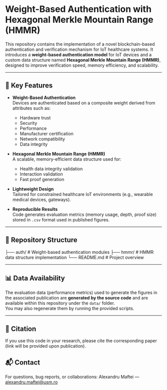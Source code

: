 # Weight-Based Authentication with Hexagonal Merkle Mountain Range (HMMR)

This repository contains the implementation of a novel blockchain-based authentication and verification mechanism for IoT healthcare systems. It introduces a **weight-based authentication model** for IoT devices and a custom data structure named **Hexagonal Merkle Mountain Range (HMMR)**, designed to improve verification speed, memory efficiency, and scalability.

---

## 🧠 Key Features

- **Weight-Based Authentication**  
  Devices are authenticated based on a composite weight derived from attributes such as:
  - Hardware trust
  - Security
  - Performance
  - Manufacturer certification
  - Network compatibility
  - Data integrity

- **Hexagonal Merkle Mountain Range (HMMR)**  
  A scalable, memory-efficient data structure used for:
  - Health data integrity validation  
  - Interaction validation  
  - Fast proof generation

- **Lightweight Design**  
  Tailored for constrained healthcare IoT environments (e.g., wearable medical devices, gateways).

- **Reproducible Results**  
  Code generates evaluation metrics (memory usage, depth, proof size) stored in `.csv` format used in published figures.

---

## 📁 Repository Structure
├── auth/ # Weight-based authentication modules
├── hmmr/ # HMMR data structure implementation
└── README.md # Project overview

---

## 📊 Data Availability

The evaluation data (performance metrics) used to generate the figures in the associated publication are **generated by the source code** and are available within this repository under the `data/` folder.  
You may also regenerate them by running the provided scripts.

---

## 📜 Citation
If you use this code in your research, please cite the corresponding paper (link will be provided upon publication).

## 📬 Contact
For questions, bug reports, or collaborations:
Alexandru Maftei — alexandru.maftei@usm.ro
